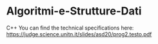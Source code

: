 # Algoritmi-e-Strutture-Dati
C++
You can find the technical specifications here: https://judge.science.unitn.it/slides/asd20/prog2.testo.pdf
